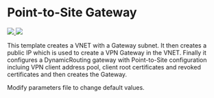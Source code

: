 # Point-to-Site Gateway

<a href="https://portal.azure.com/#create/Microsoft.Template/uri/https%3A%2F%2Fraw.githubusercontent.com%2FTVDKoni%2Fazure-quickstart-templates%2Fmaster%2F101-point-to-site%2Fazuredeploy.json" target="_blank">
    <img src="http://azuredeploy.net/deploybutton.png"/>
</a>
<a href="http://armviz.io/#/?load=https%3A%2F%2Fraw.githubusercontent.com%2FTVDKoni%2Fazure-quickstart-templates%2Fmaster%2F101-point-to-site%2Fazuredeploy.json" target="_blank">
    <img src="http://armviz.io/visualizebutton.png"/>
</a>

This template creates a VNET with a Gateway subnet. It then creates a public IP which is used to create a VPN Gateway in the VNET. Finally it configures a DynamicRouting gateway with Point-to-Site configuration incluing VPN client address pool, client root certificates and revoked certificates and then creates the Gateway.

Modify parameters file to change default values.